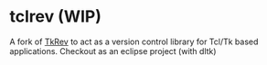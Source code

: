 # tclrev (WIP)

A fork of [TkRev](https://tkcvs.sourceforge.io/ "TkRev") to act as a version control library for Tcl/Tk based applications. Checkout as an eclipse project (with dltk)
